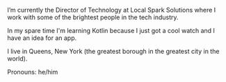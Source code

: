 <!--
**fskilroy/fskilroy** is a ✨ _special_ ✨ repository because its `README.md` (this file) appears on your GitHub profile.

Here are some ideas to get you started:

- 🔭 I’m currently working on ...
- 🌱 I’m currently learning ...
- 👯 I’m looking to collaborate on ...
- 🤔 I’m looking for help with ...
- 💬 Ask me about ...
- 📫 How to reach me: ...
- ⚡ Fun fact: ...
-->

I’m currently the Director of Technology at Local Spark Solutions where I work with some of the brightest people in the tech industry. 

In my spare time I'm learning Kotlin because I just got a cool watch and I have an idea for an app.

I live in Queens, New York (the greatest borough in the greatest city in the world).

Pronouns: he/him
